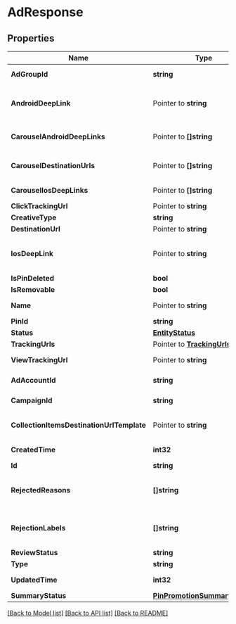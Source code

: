 # AdResponse

## Properties

Name | Type | Description | Notes
------------ | ------------- | ------------- | -------------
**AdGroupId** | **string** | ID of the ad group that contains the ad. | [optional] 
**AndroidDeepLink** | Pointer to **string** | Deep link URL for Android devices. Not currently available. Using this field will generate an error. | [optional] 
**CarouselAndroidDeepLinks** | Pointer to **[]string** | Comma-separated deep links for the carousel pin on Android. | [optional] 
**CarouselDestinationUrls** | Pointer to **[]string** | Comma-separated destination URLs for the carousel pin to promote. | [optional] 
**CarouselIosDeepLinks** | Pointer to **[]string** | Comma-separated deep links for the carousel pin on iOS. | [optional] 
**ClickTrackingUrl** | Pointer to **string** | Tracking url for the ad clicks. | [optional] 
**CreativeType** | **string** | Ad creative type enum | [optional] 
**DestinationUrl** | Pointer to **string** | Destination URL. | [optional] 
**IosDeepLink** | Pointer to **string** | Deep link URL for iOS devices. Not currently available. Using this field will generate an error. | [optional] 
**IsPinDeleted** | **bool** | Is original pin deleted? | [optional] 
**IsRemovable** | **bool** | Is pin repinnable? | [optional] 
**Name** | Pointer to **string** | Name of the ad - 255 chars max. | [optional] 
**PinId** | **string** | Pin ID. | [optional] 
**Status** | [**EntityStatus**](EntityStatus.md) |  | [optional] 
**TrackingUrls** | Pointer to [**TrackingUrls**](TrackingUrls.md) |  | [optional] 
**ViewTrackingUrl** | Pointer to **string** | Tracking URL for ad impressions. | [optional] 
**AdAccountId** | **string** | The ID of the advertiser that this ad belongs to. | [optional] 
**CampaignId** | **string** | ID of the ad campaign that contains this ad. | [optional] 
**CollectionItemsDestinationUrlTemplate** | Pointer to **string** | Destination URL template for all items within a collections drawer. | [optional] 
**CreatedTime** | **int32** | Pin creation time. Unix timestamp in seconds. | [optional] 
**Id** | **string** | The ID of this ad. | [optional] 
**RejectedReasons** | **[]string** | Enum reason why the pin was rejected. Returned if &lt;code&gt;review_status&lt;/code&gt; is \&quot;REJECTED\&quot;. | [optional] 
**RejectionLabels** | **[]string** | Text reason why the pin was rejected. Returned if &lt;code&gt;review_status&lt;/code&gt; is \&quot;REJECTED\&quot;. | [optional] 
**ReviewStatus** | **string** | Ad review status | [optional] 
**Type** | **string** | Always \&quot;ad\&quot;. | [optional] 
**UpdatedTime** | **int32** | Last update time. Unix timestamp in seconds. | [optional] 
**SummaryStatus** | [**PinPromotionSummaryStatus**](PinPromotionSummaryStatus.md) | Ad summary status | [optional] 

[[Back to Model list]](../README.md#documentation-for-models) [[Back to API list]](../README.md#documentation-for-api-endpoints) [[Back to README]](../README.md)


